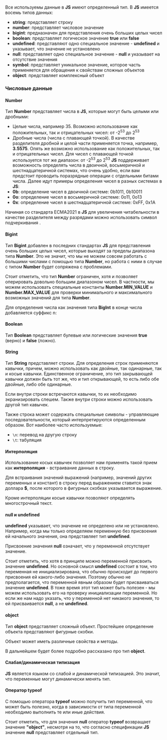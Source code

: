 Все используемы данные в **JS** имеют определенный тип. В **JS** имеется восемь типов данных:
- **string**: представляет строку
- **number**: представляет числовое значение
- **bigint**: предназначен для представления очень больших целых чисел
- **boolean**: представляет логическое значение **true** или **false**
- **undefined**: представляют одно специальное значение - **undefined** и указывает, что значение не установлено
- **null**: представляет одно специальное значение - **null** и указывает на отсутствие значения
- **symbol**: представляет уникальное значение, которое часть применяется для обращения к свойствам сложных объектов
- **object**: представляет комплексный объект
### Числовые данные
#### Number
Тип **Number** представляет числа в **JS**, которые могут быть целыми или дробными:
- Целые числа, например 35. Возможно использование как положительных, так и отрицательных чисел: от -2<sup>53</sup> до 2<sup>53</sup>
- Дробные числа (числа с плавающей точкой). В качестве разделителя дробной и целой части применяется точка, например, **3.5575**. Опять же возможно использование как положительных, так и отрицательных чисел. Для чисел с плавающей точкой используется тот же диапазон: от -2<sup>53</sup> до 2<sup>53</sup>
**JS** поддерживает возможность определять числа в двоичной, восьмеричной и шестнадцатеричной системах, что очень удобно, если вам предстоит проводить поразрядные операции с отдельными битами числа. Далее идут примеры определения чисел в разных системах в **JS**:
- **0b**: определение чисел в двоичной системе: 0b1011, 0b10011
- **0o**: определение чисел в восьмеричной системе: 0o11, 0o13
- **0x**: определение чисел в шестнадцатеричной системе: 0xFF, 0x1A

Начиная со стандарта ECMA2021 в **JS** для увеличения читабельности в качестве разделителя между разрядами можно использовать символ подчеркивания <u> </u>.
#### Bigint
Тип **Bigint** добавлен в последних стандартах **JS** для представления очень больших целых чисел, которые выходят за пределы диапазона типа **Number**. Это не значит, что мы не можем совсем работать с большими числами с помощью типа **Number**, но работа с ними в случае с типом **Number** будет сопряжена с проблемами.

Стоит отметить, что тип **Number** ограничен, хотя и позволяет оперировать довольно большим диапазоном чисел. В частности, мы можем использовать специальные константы **Number.MIN_VALUE** и **Number.MAX_VALUE** для проверки минимального и максимального возможных значений для типа **Number**.

Для определения числа как значения типа **BigInt** в конце числа добавляется суффикс n:
#### Boolean
Тип **Boolean** представляет булевые или логические значения **true** (верно) и **false** (ложно).
#### String
Тип **String** представляет строки. Для определения строк применяются кавычки, причем, можно использовать как двойные, так одинарные, так и косые кавычки. Единственное ограничение, это тип закрывающей кавычки должен быть тот же, что и тип открывающей, то есть либо обе двойные, либо обе одинарные.

Если внутри строки встречаются кавычки, то их необходимо экранизировать слешем. Также внутри строки можно использовать другой тип кавычек.

Также строка может содержать специальные символы - управляющие последовательности, который интерпретируются определенным образом. Вот наиболее часто используемые:
- ```\n```: перевод на другую строку
- ```\t```: табуляция
#### Интерполяция
Использование косых кавычек позволяет нам применять такой прием как **интерполяция** - встраивание данных в строку.

Для встраивания значений выражений (например, значений других переменных и констант) в строку перед выражением ставится знак доллара **$**, после которого в фигурных скобках указывается выражение.

Кроме интерполяции косые кавычки позволяют определять многострочный текст.
#### null и undefined
**undefined** указывает, что значение не определено или не установлено. Например, когда мы только определяем переменную без присвоения ей начального значения, она представляет тип **undefined**.

Присвоение значения **null** означает, что у переменной отсутствует значение.

Стоит отметить, что хотя в принципе можно переменной присвоить значение **undefined**. Но основной смысл **undefined** состоит в том, что переменная не инициализирована, что обычно происходит до первого присвоения ей какого-либо значения. Поэтому обычно не предполагается, что переменной явным образом будет присваиваться значение **undefined**. В тоже время этот тип может быть полезен - мы можем использовать его на проверку инициализации переменной. Но если же нам надо указать, что у переменной нет никакого значения, то ей присваивается **null**, а не **undefined**.
#### object
Тип **object** представляет сложный объект. Простейшее определение объекта представляют фигурные скобки.

Объект может иметь различные свойства и методы.

В дальнейшем будет более подробно рассказано про тип **object**.
#### Слабая/динамическая типизация
**JS** является языком со слабой и динамической типизацией. Это значит, что переменные могут динамически менять тип.
#### Оператор typeof
С помощью оператора **typeof** можно получить тип переменной, что может быть полезно, когда в зависимости от типа переменной необходимо выполнить те или иные действия.

Стоит отметить, что для значения **null** оператор **typeof** возвращает значение **"object"**, несмотря на то, что согласно спецификации **JS** значение **null** представляет отдельный тип.